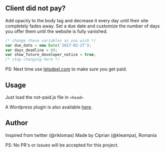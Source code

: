 ## Client did not pay?


Add opacity to the body tag and decrease it every day until their site completely fades away. Set a due date and customize the number of days you offer them until the website is fully vanished.


```javascript
/* change these variables as you wish */
var due_date = new Date('2017-02-27');
var days_deadline = 60;
var show_future_developer_notice = true;
/* stop changing here */
```

PS: Next time use [letsdeel.com](https://letsdeel.com ) to make sure you get paid.

## Usage
Just load the not-paid.js file in ```<head>```

A Wordpress plugin is also available [here](https://github.com/SurfEdge/not-paid-wp).

## Author

Inspired from twitter (@riklomas)
Made by Ciprian (@kleampa), Romania

PS: No PR's or issues will be accepted for this project.
